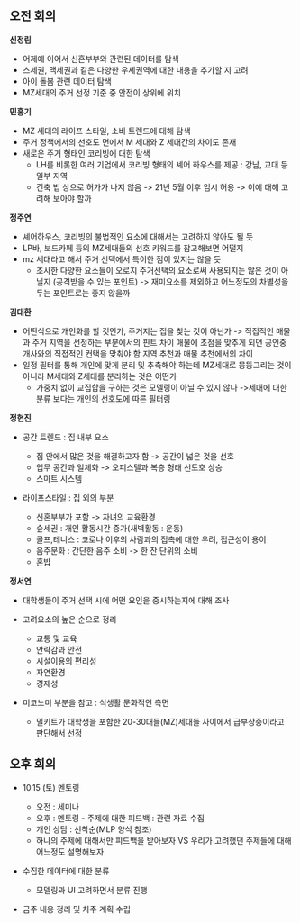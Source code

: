 ## 오전 회의

**신정림**

- 어제에 이어서 신혼부부와 관련된 데이터를 탐색
- 스세권, 맥세권과 같은 다양한 우세권역에 대한 내용을 추가할 지 고려
- 아이 돌봄 관련 데이터 탐색
- MZ세대의 주거 선정 기준 중 안전이 상위에 위치

**민홍기**

- MZ 세대의 라이프 스타일, 소비 트렌드에 대해 탐색
- 주거 정책에서의 선호도 면에서 M 세대와 Z 세대간의 차이도 존재
- 새로운 주거 형태인 코리빙에 대한 탐색
  - LH를 비롯한 여러 기업에서 코리빙 형태의 셰어 하우스를 제공 : 강남, 교대 등 일부 지역
  - 건축 법 상으로 허가가 나지 않음 -> 21년 5월 이후 임시 허용 -> 이에 대해 고려해 보아야 할까

**정주연**

- 셰어하우스, 코리빙의 불법적인 요소에 대해서는 고려하지 않아도 될 듯
- LP바, 보드카페 등의 MZ세대들의 선호 키워드를 참고해보면 어떨지
- mz 세대라고 해서 주거 선택에서 특이한 점이 있지는 않을 듯
  - 조사한 다양한 요소들이 오로지 주거선택의 요소로써 사용되지는 않은 것이 아닐지
(공격받을 수 있는 포인트)
-> 재미요소를 제외하고 어느정도의 차별성을 두는 포인트로는 좋지 않을까

**김대환**

- 어떤식으로 개인화를 할 것인가, 주거지는 집을 찾는 것이 아닌가
 -> 직접적인 매물과 주거 지역을 선정하는 부분에서의 핀트 차이
매물에 초점을 맞추게 되면 공인중개사와의 직접적인 컨택을 맞춰야 함
지역 추천과 매물 추천에서의 차이
- 일정 필터를 통해 개인에 맞게 분리 및 추측해야 하는데 MZ세대로 뭉뜽그리는 것이 아니라 M세대와 Z세대를 분리하는 것은 어떤가
  - 가중치 없이 교집합을 구하는 것은 모델링이 아닐 수 있지 않나
->세대에 대한 분류 보다는 개인의 선호도에 따른 필터링 

**정현진**

- 공간 트렌드 : 집 내부 요소
  - 집 안에서 많은 것을 해결하고자 함 -> 공간이 넓은 것을 선호
  - 업무 공간과 일체화 -> 오피스텔과 복층 형태 선도호 상승
  - 스마트 시스템

- 라이프스타일 : 집 외의 부분
  - 신혼부부가 포함 -> 자녀의 교육환경
  - 숲세권 : 개인 활동시간 증가(새벽활동 : 운동)
  - 골프,테니스 : 코로나 이후의 사람과의 접촉에 대한 우려, 접근성이 용이
  - 음주문화 : 간단한 음주 소비 -> 한 잔 단위의 소비
  - 혼밥

**정서연**

- 대학생들이 주거 선택 시에 어떤 요인을 중시하는지에 대해 조사
- 고려요소의 높은 순으로 정리
  - 교통 및 교육
  - 안락감과 안전
  - 시설이용의 편리성
  - 자연환경
  - 경제성

- 미코노미 부분을 참고 : 식생활 문화적인 측면
  - 밀키트가 대학생을 포함한 20-30대들(MZ)세대들 사이에서 급부상중이라고 판단해서 선정

## 오후 회의

- 10.15 (토) 멘토링
  - 오전 : 세미나
  - 오후 : 멘토링 - 주제에 대한 피드백 : 관련 자료 수집
  - 개인 상담 : 선착순(MLP 양식 참조)
  - 하나의 주제에 대해서만 피드백을 받아보자 VS 우리가 고려했던 주제들에 대해 어느정도 설명해보자

- 수집한 데이터에 대한 분류
  - 모델링과 UI 고려하면서 분류 진행

- 금주 내용 정리 및 차주 계획 수립